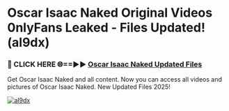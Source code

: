 # Oscar Isaac Naked Original Videos 0nlyFans Leaked - Files Updated! (al9dx)

<h3>🔴 CLICK HERE 🌐==►► <a href="https://tinyurl.com/yckcrads" rel="nofollow">Oscar Isaac Naked Updated Files</a></h3>

Get Oscar Isaac Naked and all content. Now you can access all videos and pictures of Oscar Isaac Naked. New Updated Files 2025!

[![al9dx](https://i.imgur.com/hpKpOFt.gif)](https://tinyurl.com/yckcrads)
